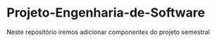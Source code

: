 # Projeto-Engenharia-de-Software
Neste repositório iremos adicionar componentes do projeto semestral
